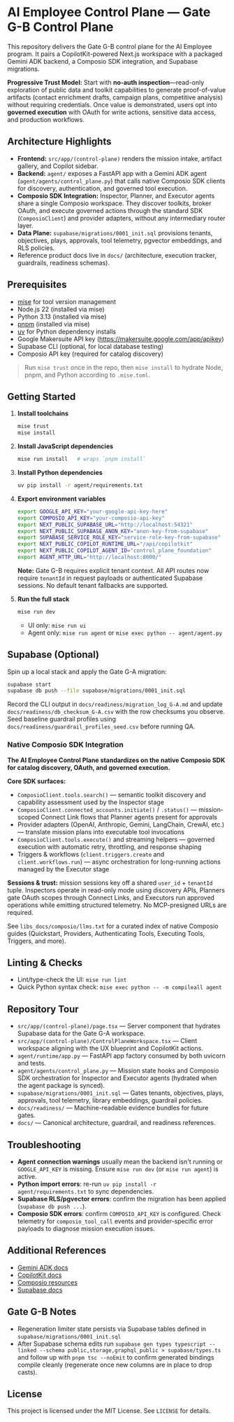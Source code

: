# AI Employee Control Plane — Gate G-B Control Plane

This repository delivers the Gate G-B control plane for the AI Employee program. It pairs a CopilotKit-powered Next.js workspace with a packaged Gemini ADK backend, a Composio SDK integration, and Supabase migrations.

**Progressive Trust Model:** Start with **no-auth inspection**—read-only exploration of public data and toolkit capabilities to generate proof-of-value artifacts (contact enrichment drafts, campaign plans, competitive analysis) without requiring credentials. Once value is demonstrated, users opt into **governed execution** with OAuth for write actions, sensitive data access, and production workflows.

## Architecture Highlights

- **Frontend:** `src/app/(control-plane)` renders the mission intake, artifact gallery, and Copilot sidebar.
- **Backend:** `agent/` exposes a FastAPI app with a Gemini ADK agent (`agent/agents/control_plane.py`) that calls native Composio SDK clients for discovery, authentication, and governed tool execution.
- **Composio SDK Integration:** Inspector, Planner, and Executor agents share a single Composio workspace. They discover toolkits, broker OAuth, and execute governed actions through the standard SDK (`ComposioClient`) and provider adapters, without any intermediary router layer.
- **Data Plane:** `supabase/migrations/0001_init.sql` provisions tenants, objectives, plays, approvals, tool telemetry, pgvector embeddings, and RLS policies.
- Reference product docs live in `docs/` (architecture, execution tracker, guardrails, readiness schemas).

## Prerequisites

- [mise](https://mise.jdx.dev/) for tool version management
- Node.js 22 (installed via mise)
- Python 3.13 (installed via mise)
- [pnpm](https://pnpm.io/) (installed via mise)
- [uv](https://github.com/astral-sh/uv) for Python dependency installs
- Google Makersuite API key (https://makersuite.google.com/app/apikey)
- Supabase CLI (optional, for local database testing)
- Composio API key (required for catalog discovery)

> Run `mise trust` once in the repo, then `mise install` to hydrate Node, pnpm, and Python according to `.mise.toml`.

## Getting Started

1. **Install toolchains**

   ```bash
   mise trust
   mise install
   ```

2. **Install JavaScript dependencies**

   ```bash
   mise run install   # wraps `pnpm install`
   ```

3. **Install Python dependencies**

   ```bash
   uv pip install -r agent/requirements.txt
   ```

4. **Export environment variables**

   ```bash
   export GOOGLE_API_KEY="your-google-api-key-here"
   export COMPOSIO_API_KEY="your-composio-api-key"
   export NEXT_PUBLIC_SUPABASE_URL="http://localhost:54321"
   export NEXT_PUBLIC_SUPABASE_ANON_KEY="anon-key-from-supabase"
   export SUPABASE_SERVICE_ROLE_KEY="service-role-key-from-supabase"
   export NEXT_PUBLIC_COPILOT_RUNTIME_URL="/api/copilotkit"
   export NEXT_PUBLIC_COPILOT_AGENT_ID="control_plane_foundation"
   export AGENT_HTTP_URL="http://localhost:8000/"
   ```

   **Note:** Gate G-B requires explicit tenant context. All API routes now require `tenantId` in request payloads or authenticated Supabase sessions. No default tenant fallbacks are supported.

5. **Run the full stack**

   ```bash
   mise run dev
   ```

   - UI only: `mise run ui`
   - Agent only: `mise run agent` or `mise exec python -- agent/agent.py`

## Supabase (Optional)

Spin up a local stack and apply the Gate G-A migration:

```bash
supabase start
supabase db push --file supabase/migrations/0001_init.sql
```

Record the CLI output in `docs/readiness/migration_log_G-A.md` and update
`docs/readiness/db_checksum_G-A.csv` with the row checksums you observe. Seed
baseline guardrail profiles using `docs/readiness/guardrail_profiles_seed.csv`
before running QA.

### Native Composio SDK Integration

**The AI Employee Control Plane standardizes on the native Composio SDK for catalog discovery, OAuth, and governed execution.**

**Core SDK surfaces:**
- `ComposioClient.tools.search()` — semantic toolkit discovery and capability assessment used by the Inspector stage
- `ComposioClient.connected_accounts.initiate()` / `.status()` — mission-scoped Connect Link flows that Planner agents present for approvals
- Provider adapters (OpenAI, Anthropic, Gemini, LangChain, CrewAI, etc.) — translate mission plans into executable tool invocations
- `ComposioClient.tools.execute()` and streaming helpers — governed execution with automatic retry, throttling, and response shaping
- Triggers & workflows (`client.triggers.create` and `client.workflows.run`) — async orchestration for long-running actions managed by the Executor stage

**Sessions & trust:** mission sessions key off a shared `user_id` + `tenantId` tuple. Inspectors operate in read-only mode using discovery APIs, Planners gate OAuth scopes through Connect Links, and Executors run approved operations while emitting structured telemetry. No MCP-presigned URLs are required.

See `libs_docs/composio/llms.txt` for a curated index of native Composio guides (Quickstart, Providers, Authenticating Tools, Executing Tools, Triggers, and more).

## Linting & Checks

- Lint/type-check the UI: `mise run lint`
- Quick Python syntax check: `mise exec python -- -m compileall agent`

## Repository Tour

- `src/app/(control-plane)/page.tsx` — Server component that hydrates Supabase data for the Gate G-A workspace.
- `src/app/(control-plane)/ControlPlaneWorkspace.tsx` — Client workspace aligning with the UX blueprint and CopilotKit actions.
- `agent/runtime/app.py` — FastAPI app factory consumed by both uvicorn and tests.
- `agent/agents/control_plane.py` — Mission state hooks and Composio SDK orchestration for Inspector and Executor agents (hydrated when the agent package is synced).
- `supabase/migrations/0001_init.sql` — Gates tenants, objectives, plays, approvals, tool telemetry, library embeddings, guardrail policies.
- `docs/readiness/` — Machine-readable evidence bundles for future gates.
- `docs/` — Canonical architecture, guardrail, and readiness references.

## Troubleshooting

- **Agent connection warnings** usually mean the backend isn't running or `GOOGLE_API_KEY` is missing. Ensure `mise run dev` (or `mise run agent`) is active.
- **Python import errors**: re-run `uv pip install -r agent/requirements.txt` to sync dependencies.
- **Supabase RLS/pgvector errors**: confirm the migration has been applied (`supabase db push ...`).
- **Composio SDK errors**: confirm `COMPOSIO_API_KEY` is configured. Check telemetry for `composio_tool_call` events and provider-specific error payloads to diagnose mission execution issues.

## Additional References

- [Gemini ADK docs](https://google.github.io/adk-docs/)
- [CopilotKit docs](https://docs.copilotkit.ai/)
- [Composio resources](https://composio.dev/)
- [Supabase docs](https://supabase.com/docs)

## Gate G-B Notes

- Regeneration limiter state persists via Supabase tables defined in `supabase/migrations/0001_init.sql`
- After Supabase schema edits run `supabase gen types typescript --linked --schema public,storage,graphql_public > supabase/types.ts` and follow up with `pnpm tsc --noEmit` to confirm generated bindings compile cleanly (regenerate once new columns are in place to drop casts).

## License

This project is licensed under the MIT License. See `LICENSE` for details.
